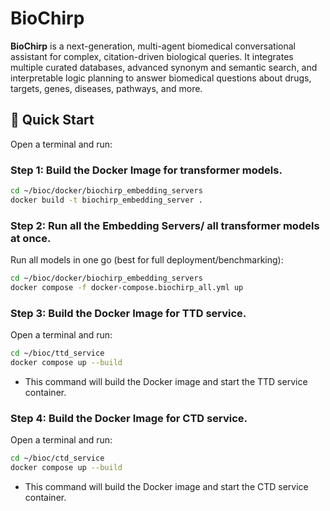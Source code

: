 
# BioChirp

**BioChirp** is a next-generation, multi-agent biomedical conversational assistant for complex, citation-driven biological queries. It integrates multiple curated databases, advanced synonym and semantic search, and interpretable logic planning to answer biomedical questions about drugs, targets, genes, diseases, pathways, and more.


## 🚀 Quick Start

Open a terminal and run:

### Step 1: Build the Docker Image for transformer models.

```bash
cd ~/bioc/docker/biochirp_embedding_servers
docker build -t biochirp_embedding_server .
```
### Step 2: Run all the Embedding Servers/ all transformer models at once.

Run all models in one go (best for full deployment/benchmarking):

```bash
cd ~/bioc/docker/biochirp_embedding_servers
docker compose -f docker-compose.biochirp_all.yml up
```


### Step 3: Build the Docker Image for TTD service.


Open a terminal and run:

```bash
cd ~/bioc/ttd_service
docker compose up --build
```

* This command will build the Docker image and start the TTD service container.


### Step 4: Build the Docker Image for CTD service.


Open a terminal and run:

```bash
cd ~/bioc/ctd_service
docker compose up --build
```

* This command will build the Docker image and start the CTD service container.




